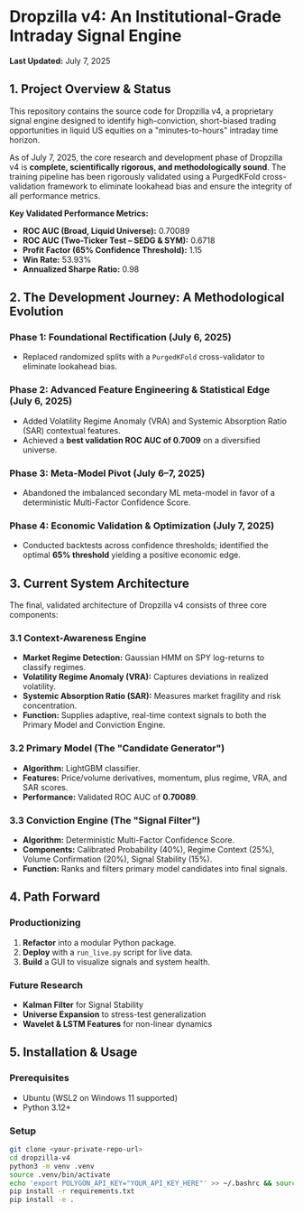 # Dropzilla v4: An Institutional-Grade Intraday Signal Engine
**Last Updated:** July 7, 2025

## 1. Project Overview & Status

This repository contains the source code for Dropzilla v4, a proprietary signal engine designed to identify high-conviction, short-biased trading opportunities in liquid US equities on a "minutes-to-hours" intraday time horizon.

As of July 7, 2025, the core research and development phase of Dropzilla v4 is **complete, scientifically rigorous, and methodologically sound**. The training pipeline has been rigorously validated using a PurgedKFold cross-validation framework to eliminate lookahead bias and ensure the integrity of all performance metrics.

**Key Validated Performance Metrics:**
* **ROC AUC (Broad, Liquid Universe):** 0.70089  
* **ROC AUC (Two-Ticker Test – SEDG & SYM):** 0.6718  
* **Profit Factor (65% Confidence Threshold):** 1.15  
* **Win Rate:** 53.93%  
* **Annualized Sharpe Ratio:** 0.98  

## 2. The Development Journey: A Methodological Evolution

### Phase 1: Foundational Rectification (July 6, 2025)
- Replaced randomized splits with a `PurgedKFold` cross-validator to eliminate lookahead bias.

### Phase 2: Advanced Feature Engineering & Statistical Edge (July 6, 2025)
- Added Volatility Regime Anomaly (VRA) and Systemic Absorption Ratio (SAR) contextual features.
- Achieved a **best validation ROC AUC of 0.7009** on a diversified universe.

### Phase 3: Meta-Model Pivot (July 6–7, 2025)
- Abandoned the imbalanced secondary ML meta-model in favor of a deterministic Multi-Factor Confidence Score.

### Phase 4: Economic Validation & Optimization (July 7, 2025)
- Conducted backtests across confidence thresholds; identified the optimal **65% threshold** yielding a positive economic edge.

## 3. Current System Architecture

The final, validated architecture of Dropzilla v4 consists of three core components:

### 3.1 Context-Awareness Engine
- **Market Regime Detection:** Gaussian HMM on SPY log-returns to classify regimes.
- **Volatility Regime Anomaly (VRA):** Captures deviations in realized volatility.
- **Systemic Absorption Ratio (SAR):** Measures market fragility and risk concentration.
- **Function:** Supplies adaptive, real-time context signals to both the Primary Model and Conviction Engine.

### 3.2 Primary Model (The "Candidate Generator")
- **Algorithm:** LightGBM classifier.
- **Features:** Price/volume derivatives, momentum, plus regime, VRA, and SAR scores.
- **Performance:** Validated ROC AUC of **0.70089**.

### 3.3 Conviction Engine (The "Signal Filter")
- **Algorithm:** Deterministic Multi-Factor Confidence Score.
- **Components:** Calibrated Probability (40%), Regime Context (25%), Volume Confirmation (20%), Signal Stability (15%).
- **Function:** Ranks and filters primary model candidates into final signals.

## 4. Path Forward

### Productionizing
1. **Refactor** into a modular Python package.  
2. **Deploy** with a `run_live.py` script for live data.  
3. **Build** a GUI to visualize signals and system health.

### Future Research
* **Kalman Filter** for Signal Stability  
* **Universe Expansion** to stress-test generalization  
* **Wavelet & LSTM Features** for non-linear dynamics  

## 5. Installation & Usage

### Prerequisites
* Ubuntu (WSL2 on Windows 11 supported)  
* Python 3.12+

### Setup
```bash
git clone <your-private-repo-url>
cd dropzilla-v4
python3 -m venv .venv
source .venv/bin/activate
echo 'export POLYGON_API_KEY="YOUR_API_KEY_HERE"' >> ~/.bashrc && source ~/.bashrc
pip install -r requirements.txt
pip install -e .
